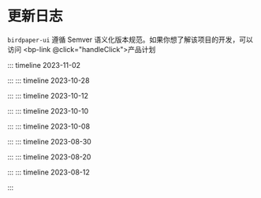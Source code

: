 # 更新日志

<script setup lang="ts">
import {eventTrack, goToLink} from "../../components/util/helper.ts";

const  handleClick = ()=>{
  const url = 'https://birdpaper.feishu.cn/base/XuwfbzYJZaXsQ4shv6rcl1J4nNb';

  eventTrack('feishu_product_plan');
  return goToLink(url);
}
</script>

`birdpaper-ui` 遵循 Semver 语义化版本规范。如果你想了解该项目的开发，可以访问 <bp-link @click="handleClick">产品计划</bp-link>

::: timeline 2023-11-02

<!--@include: ../change-log/2.1.4.md-->

:::
::: timeline 2023-10-28

<!--@include: ../change-log/2.1.3.md-->

:::
::: timeline 2023-10-12

<!--@include: ../change-log/2.1.2.md-->

:::
::: timeline 2023-10-10

<!--@include: ../change-log/2.1.1.md-->

:::
::: timeline 2023-10-08

<!--@include: ../change-log/2.1.0.md-->

:::
::: timeline 2023-08-30

<!--@include: ../change-log/2.0.3.md-->

:::
::: timeline 2023-08-20

<!--@include: ../change-log/2.0.2.md-->

:::
::: timeline 2023-08-12

<!--@include: ../change-log/2.0.0.md-->

:::
